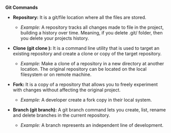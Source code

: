 **Git Commands**
<br>

- **Repository:** It is a git/file location where all the files are stored.

	- _Example:_ A repository tracks all changes made to file in the project, building a history over time. Meaning, if you delete .git/ folder, then you delete your projects history.

- **Clone (git clone ):** It is a command line utility that is used to target an existing repository and create a clone or copy of the target repository.

	- _Example:_ Make a clone of a repository in a new directory at another location. The original repository can be located on the local filesystem or on remote machine.

- **Fork:** It is a copy of a repository that allows you to freely experiment with changes without affecting the original project.

	- _Example:_ A developer create a fork copy in their local system.

- **Branch (git branch):** A git branch command lets you create, list, rename and delete branches in the current repository.
	- _Example:_ A branch represents an independent line of development.

